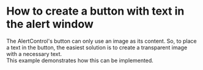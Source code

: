 # How to create a button with text in the alert window


<p>The AlertControl's button can only use an image as its content. So, to place a text in the button, the easiest solution is to create a transparent image with a necessary text. <br />
This example demonstrates how this can be implemented.</p>

<br/>


